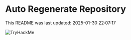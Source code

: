 # Auto Regenerate Repository

This README was last updated: 2025-01-30 22:07:17

 ![TryHackMe](https://tryhackme.com/badge/533634)